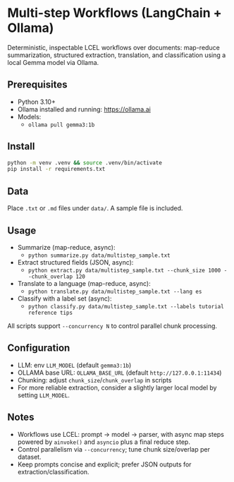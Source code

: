 # Multi-step Workflows (LangChain + Ollama)

Deterministic, inspectable LCEL workflows over documents: map-reduce summarization, structured extraction, translation, and classification using a local Gemma model via Ollama.

## Prerequisites

- Python 3.10+
- Ollama installed and running: <https://ollama.ai>
- Models:
  - `ollama pull gemma3:1b`

## Install

```bash
python -m venv .venv && source .venv/bin/activate
pip install -r requirements.txt
```

## Data

Place `.txt` or `.md` files under `data/`. A sample file is included.

## Usage

- Summarize (map-reduce, async):
  - `python summarize.py data/multistep_sample.txt`
- Extract structured fields (JSON, async):
  - `python extract.py data/multistep_sample.txt --chunk_size 1000 --chunk_overlap 120`
- Translate to a language (map-reduce, async):
  - `python translate.py data/multistep_sample.txt --lang es`
- Classify with a label set (async):
  - `python classify.py data/multistep_sample.txt --labels tutorial reference tips`

All scripts support `--concurrency N` to control parallel chunk processing.

## Configuration

- LLM: env `LLM_MODEL` (default `gemma3:1b`)
- OLLAMA base URL: `OLLAMA_BASE_URL` (default `http://127.0.0.1:11434`)
- Chunking: adjust `chunk_size`/`chunk_overlap` in scripts
- For more reliable extraction, consider a slightly larger local model by setting `LLM_MODEL`.

## Notes

- Workflows use LCEL: prompt → model → parser, with async map steps powered by `ainvoke()` and `asyncio` plus a final reduce step.
- Control parallelism via `--concurrency`; tune chunk size/overlap per dataset.
- Keep prompts concise and explicit; prefer JSON outputs for extraction/classification.
